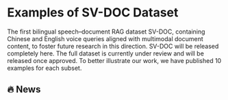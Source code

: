 # Examples of SV-DOC Dataset
The first bilingual speech–document RAG dataset SV-DOC, containing Chinese and English voice queries aligned with multimodal document content, to foster future research in this direction.
SV-DOC will be released completely here. The full dataset is currently under review and will be released once approved. To better illustrate our work, we have published 10 examples for each subset. 
## 🔥 News
